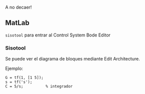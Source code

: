 A no decaer!

## MatLab
```sisotool``` para entrar al Control System Bode Editor

### Sisotool
Se puede ver el diagrama de bloques mediante Edit Architecture.

Ejemplo: 
```
G = tf(1, [1 5]);
s = tf('s');
C = 5/s;          % integrador
```
